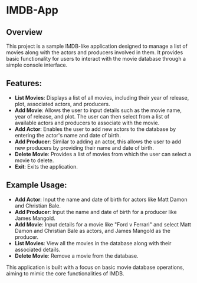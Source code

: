# IMDB-App

## Overview
This project is a sample IMDB-like application designed to manage a list of movies along with the actors and producers involved in them. It provides basic functionality for users to interact with the movie database through a simple console interface.

## Features:
- **List Movies**: Displays a list of all movies, including their year of release, plot, associated actors, and producers.
- **Add Movie**: Allows the user to input details such as the movie name, year of release, and plot. The user can then select from a list of available actors and producers to associate with the movie.
- **Add Actor**: Enables the user to add new actors to the database by entering the actor's name and date of birth.
- **Add Producer**: Similar to adding an actor, this allows the user to add new producers by providing their name and date of birth.
- **Delete Movie**: Provides a list of movies from which the user can select a movie to delete.
- **Exit**: Exits the application.

## Example Usage:
- **Add Actor**: Input the name and date of birth for actors like Matt Damon and Christian Bale.
- **Add Producer**: Input the name and date of birth for a producer like James Mangold.
- **Add Movie**: Input details for a movie like "Ford v Ferrari" and select Matt Damon and Christian Bale as actors, and James Mangold as the producer.
- **List Movies**: View all the movies in the database along with their associated details.
- **Delete Movie**: Remove a movie from the database.

This application is built with a focus on basic movie database operations, aiming to mimic the core functionalities of IMDB.
